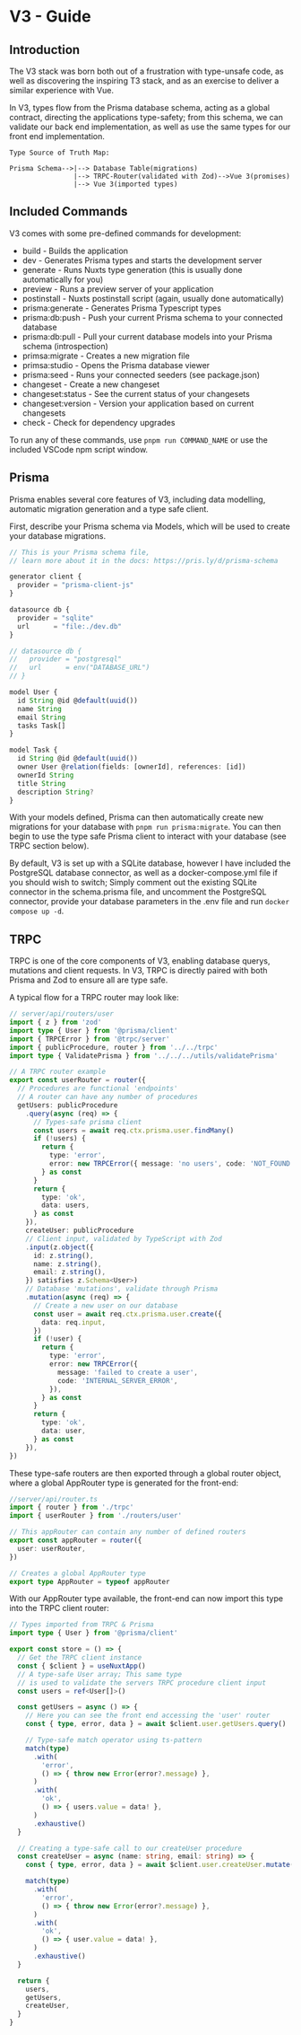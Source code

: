 # V3 - Guide

## Introduction

The V3 stack was born both out of a frustration with type-unsafe code,
as well as discovering the inspiring T3 stack, and as an exercise to deliver a similar experience with Vue.

In V3, types flow from the Prisma database schema, acting as a global contract, directing the applications type-safety; from this schema, we can validate our back end implementation, as well as use the same types for our front end implementation.

```
Type Source of Truth Map:

Prisma Schema-->|--> Database Table(migrations)
                |--> TRPC-Router(validated with Zod)-->Vue 3(promises)
                |--> Vue 3(imported types)
```

## Included Commands

V3 comes with some pre-defined commands for development:

- build - Builds the application
- dev - Generates Prisma types and starts the development server
- generate - Runs Nuxts type generation (this is usually done automatically for you)
- preview - Runs a preview server of your application
- postinstall - Nuxts postinstall script (again, usually done automatically)
- prisma:generate - Generates Prisma Typescript types
- prisma:db:push - Push your current Prisma schema to your connected database
- prisma:db:pull - Pull your current database models into your Prisma schema (introspection)
- primsa:migrate - Creates a new migration file
- primsa:studio - Opens the Prisma database viewer
- prisma:seed - Runs your connected seeders (see package.json)
- changeset - Create a new changeset
- changeset:status - See the current status of your changesets
- changeset:version - Version your application based on current changesets
- check - Check for dependency upgrades

To run any of these commands, use `pnpm run COMMAND_NAME` or use the included VSCode npm script window.

## Prisma

Prisma enables several core features of V3, including data modelling, automatic
migration generation and a type safe client.

First, describe your Prisma schema via Models, which will be used to create your
database migrations. 


```typescript
// This is your Prisma schema file,
// learn more about it in the docs: https://pris.ly/d/prisma-schema

generator client {
  provider = "prisma-client-js"
}

datasource db {
  provider = "sqlite"
  url      = "file:./dev.db"
}

// datasource db {
//   provider = "postgresql"
//   url      = env("DATABASE_URL")
// }

model User {
  id String @id @default(uuid())
  name String
  email String
  tasks Task[]
}

model Task {
  id String @id @default(uuid())
  owner User @relation(fields: [ownerId], references: [id])
  ownerId String
  title String
  description String?
}
```

With your models defined, Prisma can then automatically create new migrations for your
database with `pnpm run prisma:migrate`. You can then begin to use the type safe Prisma
client to interact with your database (see TRPC section below).

By default, V3 is set up with a SQLite database, however I have included
the PostgreSQL database connector, as well as a docker-compose.yml file
if you should wish to switch; Simply comment out the existing SQLite
connector in the schema.prisma file, and uncomment the PostgreSQL connector, provide your database parameters in the .env file and run
`docker compose up -d`.


## TRPC

TRPC is one of the core components of V3, enabling database querys, mutations and client requests. In V3, TRPC is directly paired with both Prisma and Zod to ensure all are type safe.

A typical flow for a TRPC router may look like:

```typescript
// server/api/routers/user
import { z } from 'zod'
import type { User } from '@prisma/client'
import { TRPCError } from '@trpc/server'
import { publicProcedure, router } from '../../trpc'
import type { ValidatePrisma } from '../../../utils/validatePrisma'

// A TRPC router example
export const userRouter = router({
  // Procedures are functional 'endpoints'
  // A router can have any number of procedures
  getUsers: publicProcedure
    .query(async (req) => {
      // Types-safe prisma client
      const users = await req.ctx.prisma.user.findMany()
      if (!users) {
        return {
          type: 'error',
          error: new TRPCError({ message: 'no users', code: 'NOT_FOUND' }),
        } as const
      }
      return {
        type: 'ok',
        data: users,
      } as const
    }),
    createUser: publicProcedure
    // Client input, validated by TypeScript with Zod
    .input(z.object({
      id: z.string(),
      name: z.string(),
      email: z.string(),
    }) satisfies z.Schema<User>)
    // Database 'mutations', validate through Prisma
    .mutation(async (req) => {
      // Create a new user on our database
      const user = await req.ctx.prisma.user.create({
        data: req.input,
      })
      if (!user) {
        return {
          type: 'error',
          error: new TRPCError({
            message: 'failed to create a user',
            code: 'INTERNAL_SERVER_ERROR',
          }),
        } as const
      }
      return {
        type: 'ok',
        data: user,
      } as const
    }),
})

```

These type-safe routers are then exported through a global router object, where a global AppRouter type is generated for the front-end:

```typescript
//server/api/router.ts
import { router } from './trpc'
import { userRouter } from './routers/user'

// This appRouter can contain any number of defined routers
export const appRouter = router({
  user: userRouter,
})

// Creates a global AppRouter type
export type AppRouter = typeof appRouter
```
With our AppRouter type available, the front-end can now import this type
into the TRPC client router:

```typescript
// Types imported from TRPC & Prisma
import type { User } from '@prisma/client'

export const store = () => {
  // Get the TRPC client instance
  const { $client } = useNuxtApp()
  // A type-safe User array; This same type
  // is used to validate the servers TRPC procedure client input
  const users = ref<User[]>()

  const getUsers = async () => {
    // Here you can see the front end accessing the 'user' router
    const { type, error, data } = await $client.user.getUsers.query()

    // Type-safe match operator using ts-pattern
    match(type)
      .with(
        'error',
        () => { throw new Error(error?.message) },
      )
      .with(
        'ok',
        () => { users.value = data! },
      )
      .exhaustive()
  }

  // Creating a type-safe call to our createUser procedure
  const createUser = async (name: string, email: string) => {
    const { type, error, data } = await $client.user.createUser.mutate(input)

    match(type)
      .with(
        'error',
        () => { throw new Error(error?.message) },
      )
      .with(
        'ok',
        () => { user.value = data! },
      )
      .exhaustive()
  }

  return {
    users,
    getUsers,
    createUser,
  }
}
```
